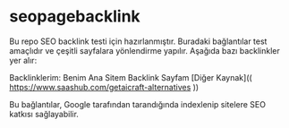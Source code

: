 # seopagebacklink
Bu repo SEO backlink testi için hazırlanmıştır. Buradaki bağlantılar test amaçlıdır ve çeşitli sayfalara yönlendirme yapılır. Aşağıda bazı backlinkler yer alır:


Backlinklerim:
Benim Ana Sitem
Backlink Sayfam
[Diğer Kaynak](( https://www.saashub.com/getaicraft-alternatives ))


Bu bağlantılar, Google tarafından tarandığında indexlenip sitelere SEO katkısı sağlayabilir.

